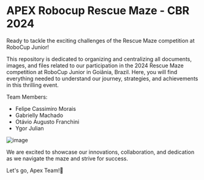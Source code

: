 # APEX Robocup Rescue Maze - CBR 2024

Ready to tackle the exciting challenges of the Rescue Maze competition at RoboCup Junior!

This repository is dedicated to organizing and centralizing all documents, images, and files related to our participation in the 2024 Rescue Maze competition at RoboCup Junior in Goiânia, Brazil. Here, you will find everything needed to understand our journey, strategies, and achievements in this thrilling event.

Team Members:
- Felipe Cassimiro Morais
- Gabrielly Machado
- Otávio Augusto Franchini
- Ygor Julian

![image](https://github.com/user-attachments/assets/5efa930f-699d-4c12-af57-fa8da71d1151)


We are excited to showcase our innovations, collaboration, and dedication as we navigate the maze and strive for success. 

Let's go, Apex Team!🤖
